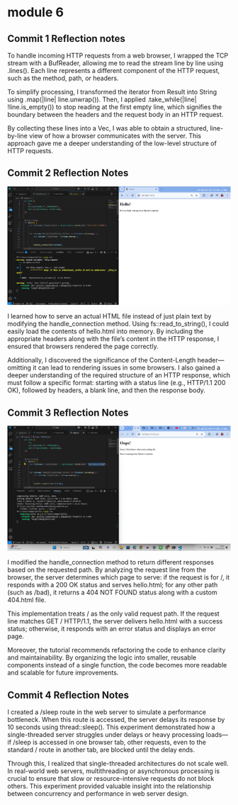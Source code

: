 # module 6
 
## Commit 1 Reflection notes
To handle incoming HTTP requests from a web browser, I wrapped the TCP stream with a BufReader, allowing me to read the stream line by line using .lines(). Each line represents a different component of the HTTP request, such as the method, path, or headers.

To simplify processing, I transformed the iterator from Result<String> into String using .map(|line| line.unwrap()). Then, I applied .take_while(|line| !line.is_empty()) to stop reading at the first empty line, which signifies the boundary between the headers and the request body in an HTTP request.

By collecting these lines into a Vec<String>, I was able to obtain a structured, line-by-line view of how a browser communicates with the server. This approach gave me a deeper understanding of the low-level structure of HTTP requests.


## Commit 2 Reflection Notes
 
![alt text](images/img_commit2.png)
 
I learned how to serve an actual HTML file instead of just plain text by modifying the handle_connection method. Using fs::read_to_string(), I could easily load the contents of hello.html into memory. By including the appropriate headers along with the file’s content in the HTTP response, I ensured that browsers rendered the page correctly.

Additionally, I discovered the significance of the Content-Length header—omitting it can lead to rendering issues in some browsers. I also gained a deeper understanding of the required structure of an HTTP response, which must follow a specific format: starting with a status line (e.g., HTTP/1.1 200 OK), followed by headers, a blank line, and then the response body.


## Commit 3 Reflection Notes

![alt text](images/img_commit3.png)

I modified the handle_connection method to return different responses based on the requested path. By analyzing the request line from the browser, the server determines which page to serve: if the request is for /, it responds with a 200 OK status and serves hello.html; for any other path (such as /bad), it returns a 404 NOT FOUND status along with a custom 404.html file.

This implementation treats / as the only valid request path. If the request line matches GET / HTTP/1.1, the server delivers hello.html with a success status; otherwise, it responds with an error status and displays an error page.

Moreover, the tutorial recommends refactoring the code to enhance clarity and maintainability. By organizing the logic into smaller, reusable components instead of a single function, the code becomes more readable and scalable for future improvements.


## Commit 4 Reflection Notes

I created a /sleep route in the web server to simulate a performance bottleneck. When this route is accessed, the server delays its response by 10 seconds using thread::sleep(). This experiment demonstrated how a single-threaded server struggles under delays or heavy processing loads—if /sleep is accessed in one browser tab, other requests, even to the standard / route in another tab, are blocked until the delay ends.

Through this, I realized that single-threaded architectures do not scale well. In real-world web servers, multithreading or asynchronous processing is crucial to ensure that slow or resource-intensive requests do not block others. This experiment provided valuable insight into the relationship between concurrency and performance in web server design.
